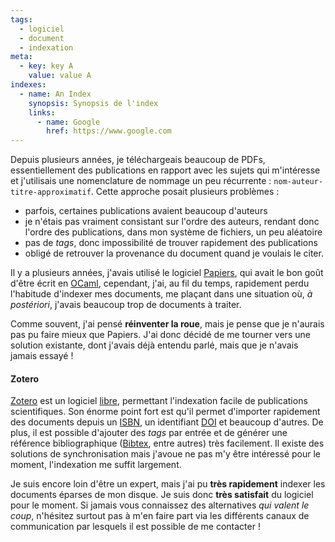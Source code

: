 ```yaml
---
tags:
  - logiciel
  - document
  - indexation
meta:
  - key: key A
    value: value A
indexes:
  - name: An Index
    synopsis: Synopsis de l'index
    links:
      - name: Google
        href: https://www.google.com
---
```


Depuis plusieurs années, je téléchargeais beaucoup de PDFs, essentiellement des
publications en rapport avec les sujets qui m'intéresse et j'utilisais une
nomenclature de nommage un peu récurrente : `nom-auteur-titre-approximatif`.
Cette approche posait plusieurs problèmes :

- parfois, certaines publications avaient beaucoup d'auteurs
- je n'étais pas vraiment consistant sur l'ordre des auteurs, rendant donc
  l'ordre des publications, dans mon système de fichiers, un peu aléatoire
- pas de _tags_, donc impossibilité de trouver rapidement des publications
- obligé de retrouver la provenance du document quand je voulais le citer.

Il y a plusieurs années, j'avais utilisé le logiciel
[Papiers](https://github.com/Armael/papiers), qui avait le bon goût d'être écrit
en [OCaml](https://ocaml.org), cependant, j'ai, au fil du temps, rapidement
perdu l'habitude d'indexer mes documents, me plaçant dans une situation où, _à
postériori_, j'avais beaucoup trop de documents à traiter. 

Comme souvent, j'ai pensé **réinventer la roue**, mais je pense que je n'aurais
pas pu faire mieux que Papiers. J'ai donc décidé de me tourner vers une solution
existante, dont j'avais déjà entendu parlé, mais que je n'avais jamais essayé !

#### Zotero

[Zotero](https://www.zotero.org/) est un logiciel
[libre](https://github.com/zotero/zotero), permettant l'indexation facile de
publications scientifiques. Son énorme point fort est qu'il permet d'importer
rapidement des documents depuis un
[ISBN](https://fr.wikipedia.org/wiki/International_Standard_Book_Number), un
identifiant [DOI](https://fr.wikipedia.org/wiki/Digital_Object_Identifier) et
beaucoup d'autres. De plus, il est possible d'ajouter des _tags_ par entrée et
de générer une référence bibliographique
([Bibtex](https://fr.wikipedia.org/wiki/BibTeX), entre autres) très facilement.
Il existe des solutions de synchronisation mais j'avoue ne pas m'y être
intéressé pour le moment, l'indexation me suffit largement.

Je suis encore loin d'être un expert, mais j'ai pu **très rapidement** indexer
les documents éparses de mon disque. Je suis donc **très satisfait** du logiciel
pour le moment. Si jamais vous connaissez des alternatives _qui valent le coup_,
n'hésitez surtout pas à m'en faire part via les différents canaux de
communication par lesquels il est possible de me contacter !

